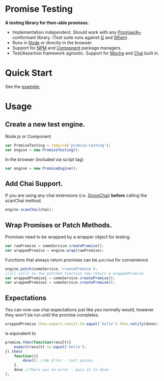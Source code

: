 Promise Testing
===============

**A testing library for then-able promises.**

* Implementation independent. Should work with any [Promise/A+](http://promises-aplus.github.io/promises-spec/) conformant library. (Test suite runs against [Q](https://github.com/kriskowal/q) and [When](https://github.com/cujojs/when)).
* Runs in [Node](http://nodejs.org) or directly in the browser.
* Support for [NPM](https://npmjs.org/) and [Component](https://github.com/component/component) package managers.
* Test/Assertion framework agnostic. Support for [Mocha](http://visionmedia.github.io/mocha/) and [Chai](http://chaijs.com/) built in.

Quick Start
===========

See the [example](https://github.com/promise-testing/promise-testing/blob/master/test/example-test.js);

Usage
=====

Create a new test engine.
-------------------------

Node.js or Component
```javascript
var PromiseTesting = require('promise-testing');
var engine = new PromiseTesting();
```

In the browser (included via script tag)
```javascript
var engine = new PromiseEngine();
```

Add Chai Support.
-----------------

If you are using any chai extensions (i.e. [SinonChai](https://github.com/domenic/sinon-chai)) **before** calling the scanChai method.

```javascript
engine.scanChai(chai);
```

Wrap Promises or Patch Methods.
-------------------------------

Promises need to be wrapped by a wrapper object for testing.

```javascript
var rawPromise = someService.createPromise();
var wrappedPromise = engine.wrap(rawPromise);
```

Functions that always return promises can be `patched` for convenience
```javascript
engine.patch(someService,'createPromise');
//all calls to the patched function now return a wrappedPromise
var wrappedPromise1 = someService.createPromise();
var wrappedPromise2 = someService.createPromise();
```

Expectations
------------

You can now use chai expectations just like you normally would, however they won't be run until the promise completes.

```javascript
wrappedPromise.then.expect.result.to.equal('hello').then.notify(done);
```
is equivalent to
```javascript
promise.then(function(result){
	expect(result).to.equal('hello');
}).then(
	function(){
		done(); //No Error - test passes
	},
	done //There was an error - pass it to done
);
```
